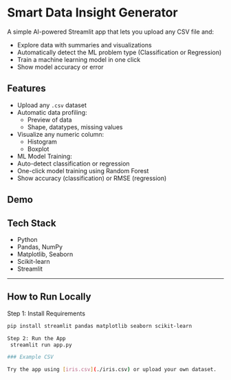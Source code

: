 #  Smart Data Insight Generator

A simple AI-powered Streamlit app that lets you upload any CSV file and:
-  Explore data with summaries and visualizations
-  Automatically detect the ML problem type (Classification or Regression)
-  Train a machine learning model in one click
-  Show model accuracy or error

## Features

- Upload any `.csv` dataset
- Automatic data profiling:
  - Preview of data
  - Shape, datatypes, missing values
- Visualize any numeric column:
  - Histogram
  - Boxplot
-  ML Model Training:
  - Auto-detect classification or regression
  - One-click model training using Random Forest
  - Show accuracy (classification) or RMSE (regression)


##  Demo


##  Tech Stack

-  Python
-  Pandas, NumPy
-  Matplotlib, Seaborn
-  Scikit-learn
-  Streamlit

---

## How to Run Locally
Step 1: Install Requirements

```bash
pip install streamlit pandas matplotlib seaborn scikit-learn

Step 2: Run the App
 streamlit run app.py

### Example CSV

Try the app using [iris.csv](./iris.csv) or upload your own dataset.

